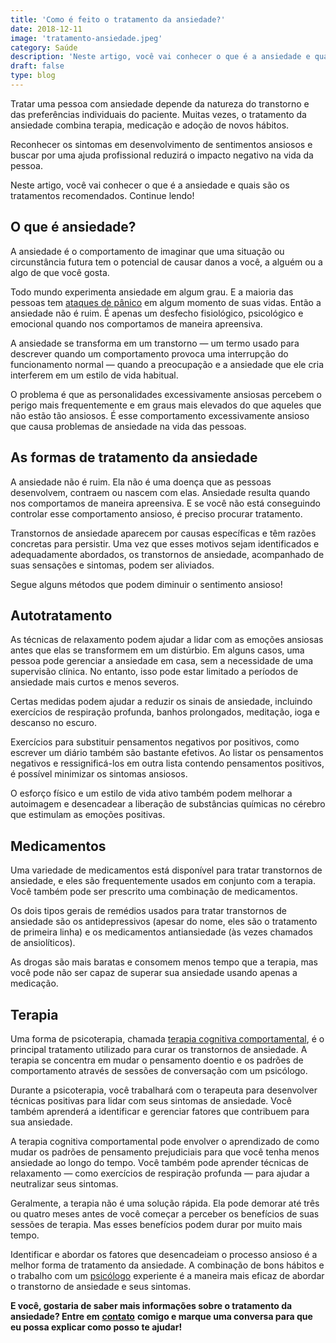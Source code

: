 ```yaml
---
title: 'Como é feito o tratamento da ansiedade?'
date: 2018-12-11
image: 'tratamento-ansiedade.jpeg'
category: Saúde
description: 'Neste artigo, você vai conhecer o que é a ansiedade e quais são os tratamentos recomendados. Continue lendo!'
draft: false
type: blog
---
```


Tratar uma pessoa com ansiedade depende da natureza do transtorno e das preferências individuais do paciente. Muitas vezes, o tratamento da ansiedade combina terapia, medicação e adoção de novos hábitos.

Reconhecer os sintomas em desenvolvimento de sentimentos ansiosos e buscar por uma ajuda profissional reduzirá o impacto negativo na vida da pessoa.

Neste artigo, você vai conhecer o que é a ansiedade e quais são os tratamentos recomendados. Continue lendo!

## **O que é ansiedade?**

A ansiedade é o comportamento de imaginar que uma situação ou circunstância futura tem o potencial de causar danos a você, a alguém ou a algo de que você gosta.

Todo mundo experimenta ansiedade em algum grau. E a maioria das pessoas tem [ataques de pânico](/sindrome-do-panico-entenda-melhor/) em algum momento de suas vidas. Então a ansiedade não é ruim. É apenas um desfecho fisiológico, psicológico e emocional quando nos comportamos de maneira apreensiva.

A ansiedade se transforma em um transtorno — um termo usado para descrever quando um comportamento provoca uma interrupção do funcionamento normal — quando a preocupação e a ansiedade que ele cria interferem em um estilo de vida habitual.

O problema é que as personalidades excessivamente ansiosas percebem o perigo mais frequentemente e em graus mais elevados do que aqueles que não estão tão ansiosos. É esse comportamento excessivamente ansioso que causa problemas de ansiedade na vida das pessoas.

## **As formas de tratamento da ansiedade**

A ansiedade não é ruim. Ela não é uma doença que as pessoas desenvolvem, contraem ou nascem com elas. Ansiedade resulta quando nos comportamos de maneira apreensiva. E se você não está conseguindo controlar esse comportamento ansioso, é preciso procurar tratamento.

Transtornos de ansiedade aparecem por causas específicas e têm razões concretas para persistir. Uma vez que esses motivos sejam identificados e adequadamente abordados, os transtornos de ansiedade, acompanhado de suas sensações e sintomas, podem ser aliviados.

Segue alguns métodos que podem diminuir o sentimento ansioso!

## **Autotratamento**

As técnicas de relaxamento podem ajudar a lidar com as emoções ansiosas antes que elas se transformem em um distúrbio. Em alguns casos, uma pessoa pode gerenciar a ansiedade em casa, sem a necessidade de uma supervisão clínica. No entanto, isso pode estar limitado a períodos de ansiedade mais curtos e menos severos.

Certas medidas podem ajudar a reduzir os sinais de ansiedade, incluindo exercícios de respiração profunda, banhos prolongados, meditação, ioga e descanso no escuro.

Exercícios para substituir pensamentos negativos por positivos, como escrever um diário também são bastante efetivos. Ao listar os pensamentos negativos e ressignificá-los em outra lista contendo pensamentos positivos, é possível minimizar os sintomas ansiosos.

O esforço físico e um estilo de vida ativo também podem melhorar a autoimagem e desencadear a liberação de substâncias químicas no cérebro que estimulam as emoções positivas.

## **Medicamentos**

Uma variedade de medicamentos está disponível para tratar transtornos de ansiedade, e eles são frequentemente usados em conjunto com a terapia. Você também pode ser prescrito uma combinação de medicamentos.

Os dois tipos gerais de remédios usados para tratar transtornos de ansiedade são os antidepressivos (apesar do nome, eles são o tratamento de primeira linha) e os medicamentos antiansiedade (às vezes chamados de ansiolíticos).

As drogas são mais baratas e consomem menos tempo que a terapia, mas você pode não ser capaz de superar sua ansiedade usando apenas a medicação.

## **Terapia**

Uma forma de psicoterapia, chamada [terapia cognitiva comportamental](/como-funciona-a-terapia-cognitiva-comportamental/), é o principal tratamento utilizado para curar os transtornos de ansiedade. A terapia se concentra em mudar o pensamento doentio e os padrões de comportamento através de sessões de conversação com um psicólogo.

Durante a psicoterapia, você trabalhará com o terapeuta para desenvolver técnicas positivas para lidar com seus sintomas de ansiedade. Você também aprenderá a identificar e gerenciar fatores que contribuem para sua ansiedade.

A terapia cognitiva comportamental pode envolver o aprendizado de como mudar os padrões de pensamento prejudiciais para que você tenha menos ansiedade ao longo do tempo. Você também pode aprender técnicas de relaxamento — como exercícios de respiração profunda — para ajudar a neutralizar seus sintomas.

Geralmente, a terapia não é uma solução rápida. Ela pode demorar até três ou quatro meses antes de você começar a perceber os benefícios de suas sessões de terapia. Mas esses benefícios podem durar por muito mais tempo.

Identificar e abordar os fatores que desencadeiam o processo ansioso é a melhor forma de tratamento da ansiedade. A combinação de bons hábitos e o trabalho com um [psicólogo](/pra-que-serve-um-psicologo-clinico/) experiente é a maneira mais eficaz de abordar o transtorno de ansiedade e seus sintomas.

**E você, gostaria de saber mais informações sobre o tratamento da ansiedade? Entre em** **[contato](/contato/)** **comigo e marque uma conversa para que eu possa explicar como posso te ajudar!**
